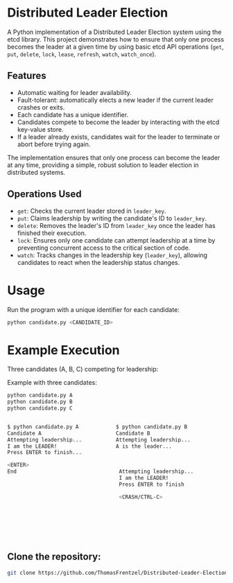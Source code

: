 # Distributed Leader Election

A Python implementation of a Distributed Leader Election system using the etcd library. This project demonstrates how to ensure that only one process becomes the leader at a given time by using basic etcd API operations (`get`, `put`, `delete`, `lock`, `lease`, `refresh`, `watch`, `watch_once`).

## Features

- Automatic waiting for leader availability.
- Fault-tolerant: automatically elects a new leader if the current leader crashes or exits.
- Each candidate has a unique identifier.
- Candidates compete to become the leader by interacting with the etcd key-value store.
- If a leader already exists, candidates wait for the leader to terminate or abort before trying again.


The implementation ensures that only one process can become the leader at any time, providing a simple, robust solution to leader election in distributed systems.

## Operations Used
- `get`: Checks the current leader stored in `leader_key`.
- `put`: Claims leadership by writing the candidate's ID to `leader_key`.
- `delete`: Removes the leader's ID from `leader_key` once the leader has finished their execution.
- `lock`: Ensures only one candidate can attempt leadership at a time by preventing concurrent access to the critical section of code.
- `watch`: Tracks changes in the leadership key (`leader_key`), allowing candidates to react when the leadership status changes.


# Usage  

Run the program with a unique identifier for each candidate:  

```bash
python candidate.py <CANDIDATE_ID>
```

# Example Execution
Three candidates (A, B, C) competing for leadership:

Example with three candidates:

```bash
python candidate.py A
python candidate.py B
python candidate.py C
```

```bash

$ python candidate.py A            $ python candidate.py B              $ python candidate.py C
Candidate A                        Candidate B                          Candidate C
Attempting leadership...           Attempting leadership...             Attempting leadership...
I am the LEADER!                   A is the leader...                   A is the leader...
Press ENTER to finish...

<ENTER>
End                                 Attempting leadership...             Attempting leadership...
                                    I am the LEADER!                     B is the leader...
                                    Press ENTER to finish

                                    <CRASH/CTRL-C>
                                                                         Attempting leadership...
                                                                         I am the LEADER!
                                                                         Press ENTER to finish

                                                                         <ENTER>
                                                                         End
```

## Clone the repository:
   ```bash
   git clone https://github.com/ThomasFrentzel/Distributed-Leader-Election
 ```

